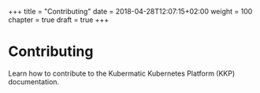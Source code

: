 +++
title = "Contributing"
date = 2018-04-28T12:07:15+02:00
weight = 100
chapter = true
draft = true
+++


# Contributing

Learn how to contribute to the Kubermatic Kubernetes Platform (KKP) documentation.
